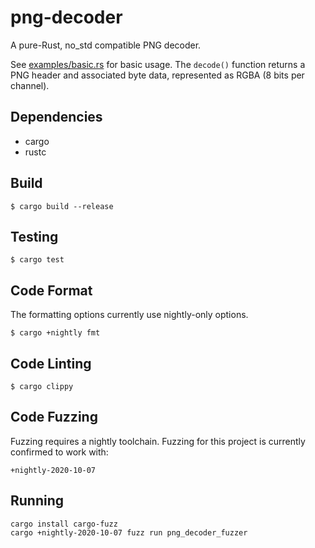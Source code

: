 # png-decoder

A pure-Rust, no_std compatible PNG decoder.

See [examples/basic.rs](examples/basic.rs) for basic usage. The `decode()` function returns a PNG header and associated byte data, represented as RGBA (8 bits per channel).

## Dependencies
- cargo
- rustc

## Build

```
$ cargo build --release
```

## Testing

```
$ cargo test
```

## Code Format

The formatting options currently use nightly-only options.

```
$ cargo +nightly fmt
```

## Code Linting

```
$ cargo clippy
```

## Code Fuzzing

Fuzzing requires a nightly toolchain. Fuzzing for this project is currently confirmed to work with:

```
+nightly-2020-10-07
```

## Running

```
cargo install cargo-fuzz
cargo +nightly-2020-10-07 fuzz run png_decoder_fuzzer
```
